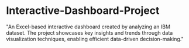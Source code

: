 # Interactive-Dashboard-Project
"An Excel-based interactive dashboard created by analyzing an IBM dataset. The project showcases key insights and trends through data visualization techniques, enabling efficient data-driven decision-making."
